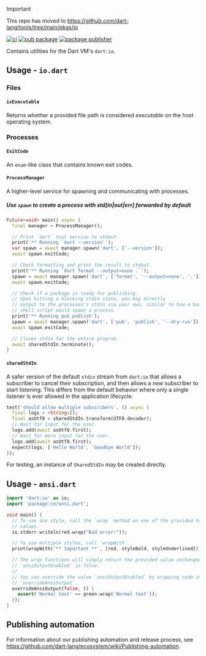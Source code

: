 > [!IMPORTANT]  
> This repo has moved to https://github.com/dart-lang/tools/tree/main/pkgs/io

[![ci](https://github.com/dart-lang/io/workflows/ci/badge.svg?branch=master)](https://github.com/dart-lang/io/actions?query=branch%3Amaster)
[![pub package](https://img.shields.io/pub/v/io.svg)](https://pub.dev/packages/io)
[![package publisher](https://img.shields.io/pub/publisher/io.svg)](https://pub.dev/packages/io/publisher)

Contains utilities for the Dart VM's `dart:io`.

## Usage - `io.dart`

### Files

#### `isExecutable`
 
Returns whether a provided file path is considered _executable_ on the host
operating system.

### Processes

#### `ExitCode`

An `enum`-like class that contains known exit codes.

#### `ProcessManager`

A higher-level service for spawning and communicating with processes.

##### Use `spawn` to create a process with std[in|out|err] forwarded by default

```dart
Future<void> main() async {
  final manager = ProcessManager();

  // Print `dart` tool version to stdout.
  print('** Running `dart --version`');
  var spawn = await manager.spawn('dart', ['--version']);
  await spawn.exitCode;

  // Check formatting and print the result to stdout.
  print('** Running `dart format --output=none .`');
  spawn = await manager.spawn('dart', ['format', '--output=none', '.']);
  await spawn.exitCode;

  // Check if a package is ready for publishing.
  // Upon hitting a blocking stdin state, you may directly
  // output to the processes's stdin via your own, similar to how a bash or
  // shell script would spawn a process.
  print('** Running pub publish');
  spawn = await manager.spawn('dart', ['pub', 'publish', '--dry-run']);
  await spawn.exitCode;

  // Closes stdin for the entire program.
  await sharedStdIn.terminate();
}
```

#### `sharedStdIn`

A safer version of the default `stdin` stream from `dart:io` that allows a
subscriber to cancel their subscription, and then allows a _new_ subscriber to
start listening. This differs from the default behavior where only a single
listener is ever allowed in the application lifecycle:

```dart
test('should allow multiple subscribers', () async {
  final logs = <String>[];
  final asUtf8 = sharedStdIn.transform(UTF8.decoder);
  // Wait for input for the user.
  logs.add(await asUtf8.first);
  // Wait for more input for the user.
  logs.add(await asUtf8.first);
  expect(logs, ['Hello World', 'Goodbye World']);
});
```

For testing, an instance of `SharedStdIn` may be created directly.

## Usage - `ansi.dart`

```dart
import 'dart:io' as io;
import 'package:io/ansi.dart';

void main() {
  // To use one style, call the `wrap` method on one of the provided top-level
  // values.
  io.stderr.writeln(red.wrap("Bad error!"));

  // To use multiple styles, call `wrapWith`.
  print(wrapWith('** Important **', [red, styleBold, styleUnderlined]));

  // The wrap functions will simply return the provided value unchanged if
  // `ansiOutputEnabled` is false.
  //
  // You can override the value `ansiOutputEnabled` by wrapping code in
  // `overrideAnsiOutput`.
  overrideAnsiOutput(false, () {
    assert('Normal text' == green.wrap('Normal text'));
  });
}
```

## Publishing automation

For information about our publishing automation and release process, see
https://github.com/dart-lang/ecosystem/wiki/Publishing-automation.
